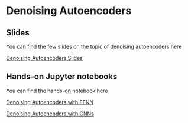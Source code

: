# Denoising Autoencoders

## Slides

You can find the few slides on the topic of denoising autoencoders here

[Denoising Autoencoders Slides](https://docs.google.com/presentation/d/1KxB8Q9jgy-bsQrRj6x8KYCQldeGCLsCCC6COxmBeh7E/edit?usp=sharing)

## Hands-on Jupyter notebooks

You can find the hands-on notebook here

[Denoising Autoencoders with FFNN](http://colab.research.google.com/github/toelt-llc/astroml-hackdays/blob/master/2%20-%20Denoising%20Autoencoders/code/Denoising%20Autoencoders%20with%20FFNN.ipynb)

[Denoising Autoencoders with CNNs](http://colab.research.google.com/github/toelt-llc/astroml-hackdays/blob/master/2%20-%20Denoising%20Autoencoders/code/Denoising%20Autoencoders%20with%20CNN.ipynb)
